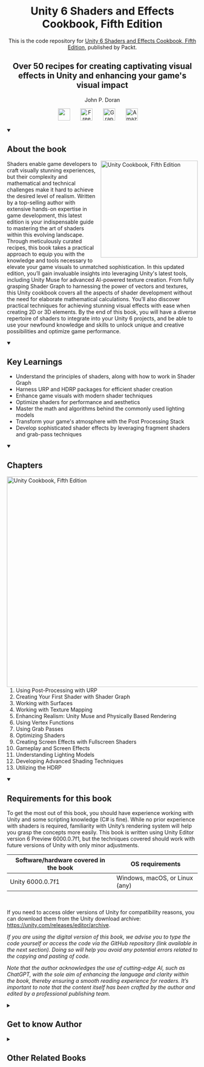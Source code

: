 <h1 align="center">
Unity 6 Shaders and Effects Cookbook, Fifth Edition</h1>
<p align="center">This is the code repository for <a href ="https://www.packtpub.com/en-us/product/unity-6-shaders-and-effects-cookbook-9781835460801"> Unity 6 Shaders and Effects Cookbook, Fifth Edition</a>, published by Packt.
</p>

<h2 align="center">
Over 50 recipes for creating captivating visual effects in Unity and enhancing your game's visual impact
</h2>
<p align="center">
John P. Doran</p>

<p align="center">
   <a href="https://packt.link/gamedevelopment" alt="Discord" title="Learn more on the Discord server"><img width="32px" src="https://cliply.co/wp-content/uploads/2021/08/372108630_DISCORD_LOGO_400.gif"/></a>
  &#8287;&#8287;&#8287;&#8287;&#8287;
  <a href="https://packt.link/free-ebook/9781835468579"><img width="32px" alt="Free PDF" title="Free PDF" src="https://cdn-icons-png.flaticon.com/512/4726/4726010.png"/></a>
 &#8287;&#8287;&#8287;&#8287;&#8287;
  <a href="https://packt.link/gbp/9781835468579"><img width="32px" alt="Graphic Bundle" title="Graphic Bundle" src="https://cdn-icons-png.flaticon.com/512/2659/2659360.png"/></a>
  &#8287;&#8287;&#8287;&#8287;&#8287;
   <a href="https://www.amazon.com/Unity-Shaders-Effects-Cookbook-captivating/dp/1835468578/ref=sr_1_1?crid=3FS5BVXLLGDYK&dib=eyJ2IjoiMSJ9.KchEJdWObndO_KO2P1FWnwJ_tE9gjgJhgkXNMZrlWW3-awxYI296HZzhQKuXdsbzmHNw7Nask6qWx2iV6tzigg.MKEXGOpUpp_7gHrKMu7T986O9HFhEo92Tpz1O9gQaYA&dib_tag=se&keywords=Unity+6+Shaders+and+Effects+Cookbook&qid=1751348805&sprefix=unity+6+shaders+and+effects+cookbook%2Caps%2C247&sr=8-1"><img width="32px" alt="Amazon" title="Get your copy" src="https://cdn-icons-png.flaticon.com/512/15466/15466027.png"/></a>
  &#8287;&#8287;&#8287;&#8287;&#8287;
</p>
<details open> 
  <summary><h2>About the book</summary>
<a href="https://www.packtpub.com/en-us/product/unity-6-shaders-and-effects-cookbook-9781835460801">
<img src="https://content.packt.com/B22460/cover_image_small.jpg" alt="Unity Cookbook, Fifth Edition" height="256px" align="right">
</a>

Shaders enable game developers to craft visually stunning experiences, but their complexity and mathematical and technical challenges make it hard to achieve the desired level of realism. Written by a top-selling author with extensive hands-on expertise in game development, this latest edition is your indispensable guide to mastering the art of shaders within this evolving landscape.
Through meticulously curated recipes, this book takes a practical approach to equip you with the knowledge and tools necessary to elevate your game visuals to unmatched sophistication. In this updated edition, you’ll gain invaluable insights into leveraging Unity's latest tools, including Unity Muse for advanced AI-powered texture creation. From fully grasping Shader Graph to harnessing the power of vectors and textures, this Unity cookbook covers all the aspects of shader development without the need for elaborate mathematical calculations. You’ll also discover practical techniques for achieving stunning visual effects with ease when creating 2D or 3D elements.
By the end of this book, you will have a diverse repertoire of shaders to integrate into your Unity 6 projects, and be able to use your newfound knowledge and skills to unlock unique and creative possibilities and optimize game performance.</details>
<details open> 
  <summary><h2>Key Learnings</summary>
<ul>

<li>Understand the principles of shaders, along with how to work in Shader Graph</li>

<li>Harness URP and HDRP packages for efficient shader creation</li>

<li>Enhance game visuals with modern shader techniques</li>

<li>Optimize shaders for performance and aesthetics</li>

<li>Master the math and algorithms behind the commonly used lighting models</li>

<li>Transform your game's atmosphere with the Post Processing Stack</li>

<li>Develop sophisticated shader effects by leveraging fragment shaders and grab-pass techniques</li>

</ul>

  </details>

<details open> 
  <summary><h2>Chapters</summary>
     <img src="https://cliply.co/wp-content/uploads/2020/02/372002150_DOCUMENTS_400px.gif" alt="Unity Cookbook, Fifth Edition" height="556px" align="right">
<ol>

  <li>Using Post-Processing with URP</li>

  <li>Creating Your First Shader with Shader Graph</li>

  <li>Working with Surfaces</li>

  <li>Working with Texture Mapping</li>

  <li>Enhancing Realism: Unity Muse and Physically Based Rendering</li>

  <li>Using Vertex Functions</li>

  <li>Using Grab Passes </li>

  <li>Optimizing Shaders</li>

  <li>Creating Screen Effects with Fullscreen Shaders</li>

  <li>Gameplay and Screen Effects</li>

  <li>Understanding Lighting Models</li>

  <li>Developing Advanced Shading Techniques</li>

  <li>Utilizing the HDRP</li>

</ol>

</details>


<details open> 
  <summary><h2>Requirements for this book</summary>
To get the most out of this book, you should have experience working with Unity and some scripting knowledge (C# is fine). While no prior experience with shaders is required, familiarity with Unity’s rendering system will help you grasp the concepts more easily.  
This book is written using Unity Editor version 6 Preview 6000.0.7f1, but the techniques covered should work with future versions of Unity with only minor adjustments.

<br>

| Software/hardware covered in the book | OS requirements                        |
|---------------------------------------|----------------------------------------|
| Unity 6000.0.7f1                      | Windows, macOS, or Linux (any)         |

<br>

If you need to access older versions of Unity for compatibility reasons, you can download them from the Unity download archive: https://unity.com/releases/editor/archive.

*If you are using the digital version of this book, we advise you to type the code yourself or access the code via the GitHub repository (link available in the next section). Doing so will help you avoid any potential errors related to the copying and pasting of code.*

*Note that the author acknowledges the use of cutting-edge AI, such as ChatGPT, with the sole aim of enhancing the language and clarity within the book, thereby ensuring a smooth reading experience for readers. It’s important to note that the content itself has been crafted by the author and edited by a professional publishing team.*

</details>
    


<details> 
  <summary><h2>Get to know Author</h2></summary>

_John P. Doran_ is a passionate and seasoned technical game designer, software engineer, and author who is based in Songdo, South Korea. His passion for game development began at an early age. He graduated from DigiPen Institute of Technology with a Bachelor of Science in Game Design and a Master of Science in Computer Science from Bradley University.
For over a decade, John has gained extensive hands-on expertise in game development, working in various roles ranging from game designer to lead UI programmer in teams ranging from just himself to over 70 people in student, mod, and professional game projects, including working at LucasArts on Star Wars: 1313. Additionally, John has worked in game development education teaching in Singapore, South Korea, and the United States. To date, he has authored over 10 books pertaining to game development. John is currently an Instructor at George Mason University Korea. Prior to his present ventures, he was an award-winning videographer.



</details>
<details> 
  <summary><h2>Other Related Books</h2></summary>
<ul>

  <li><a href="https://www.packtpub.com/en-us/product/learning-design-patterns-with-unity-first-edition/9781805120285">Learning Design Patterns with Unity, First Edition</a></li>

  <li><a href="https://www.packtpub.com/en-us/product/learning-c-by-developing-games-with-unity-seventh-edition/9781837636877">Learning C# by Developing Games with Unity, Seventh Edition</a></li>
 
</ul>

</details>
